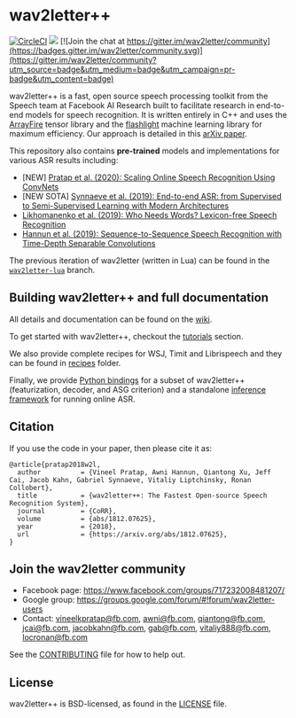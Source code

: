 # wav2letter++

[![CircleCI](https://circleci.com/gh/facebookresearch/wav2letter.svg?style=svg)](https://circleci.com/gh/facebookresearch/wav2letter)
[![](https://github.com/facebookresearch/wav2letter/workflows/Publish%20Docker%20images/badge.svg)](https://hub.docker.com/r/wav2letter/wav2letter/tags)
[![Join the chat at https://gitter.im/wav2letter/community](https://badges.gitter.im/wav2letter/community.svg)](https://gitter.im/wav2letter/community?utm_source=badge&utm_medium=badge&utm_campaign=pr-badge&utm_content=badge)

wav2letter++ is a fast, open source speech processing toolkit from the Speech team at Facebook AI Research built to facilitate research in end-to-end models for speech recognition. It is written entirely in C++ and uses the [ArrayFire](https://github.com/arrayfire/arrayfire) tensor library and the [flashlight](https://github.com/facebookresearch/flashlight) machine learning library for maximum efficiency. Our approach is detailed in this [arXiv paper](https://arxiv.org/abs/1812.07625).

This repository also contains **pre-trained** models and implementations for various ASR results including:
- [NEW] [Pratap et al. (2020): Scaling Online Speech Recognition Using ConvNets](recipes/models/streaming_convnets/)
- [NEW SOTA] [Synnaeve et al. (2019): End-to-end ASR: from Supervised to Semi-Supervised Learning with Modern Architectures](recipes/models/sota/2019)
- [Likhomanenko et al. (2019): Who Needs Words? Lexicon-free Speech Recognition](recipes/models/lexicon_free/)
- [Hannun et al. (2019): Sequence-to-Sequence Speech Recognition with Time-Depth Separable Convolutions](recipes/models/seq2seq_tds/)

The previous iteration of wav2letter (written in Lua) can be found in the [`wav2letter-lua`](https://github.com/facebookresearch/wav2letter/tree/wav2letter-lua) branch.

## Building wav2letter++ and full documentation
All details and documentation can be found on the [wiki](https://github.com/facebookresearch/wav2letter/wiki).

To get started with wav2letter++, checkout the [tutorials](tutorials) section.

We also provide complete recipes for WSJ, Timit and Librispeech and they can be found in [recipes](recipes) folder.

Finally, we provide [Python bindings](bindings/python) for a subset of wav2letter++ (featurization, decoder, and ASG criterion) and a standalone [inference framework](inference) for running online ASR.

## Citation

If you use the code in your paper, then please cite it as:

```
@article{pratap2018w2l,
  author          = {Vineel Pratap, Awni Hannun, Qiantong Xu, Jeff Cai, Jacob Kahn, Gabriel Synnaeve, Vitaliy Liptchinsky, Ronan Collobert},
  title           = {wav2letter++: The Fastest Open-source Speech Recognition System},
  journal         = {CoRR},
  volume          = {abs/1812.07625},
  year            = {2018},
  url             = {https://arxiv.org/abs/1812.07625},
}
```

## Join the wav2letter community
* Facebook page: https://www.facebook.com/groups/717232008481207/
* Google group: https://groups.google.com/forum/#!forum/wav2letter-users
* Contact: vineelkpratap@fb.com, awni@fb.com, qiantong@fb.com, jcai@fb.com, jacobkahn@fb.com, gab@fb.com, vitaliy888@fb.com, locronan@fb.com

See the [CONTRIBUTING](CONTRIBUTING.md) file for how to help out.

## License
wav2letter++ is BSD-licensed, as found in the [LICENSE](LICENSE) file.
